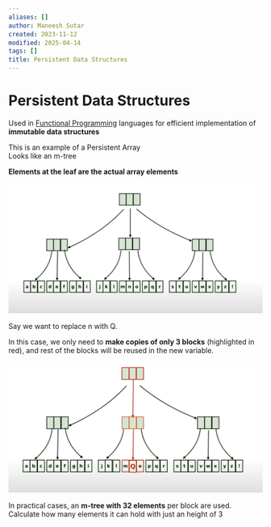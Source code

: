 ```yaml
---
aliases: []
author: Maneesh Sutar
created: 2023-11-12
modified: 2025-04-14
tags: []
title: Persistent Data Structures
---
```


# Persistent Data Structures

Used in [Functional Programming](functional_programming.md) languages for efficient implementation of **immutable data structures**

This is an example of a Persistent Array  
Looks like an m-tree

**Elements at the leaf are the actual array elements**

![](Artifacts/PersistentDataStructures.png)

Say we want to replace n with Q.

In this case, we only need to **make copies of only 3 blocks** (highlighted in red), and rest of the blocks will be reused in the new variable.

![](Artifacts/PersistentDataStructuresMod.png)

In practical cases, an **m-tree with 32 elements** per block are used.  
Calculate how many elements it can hold with just an height of 3
